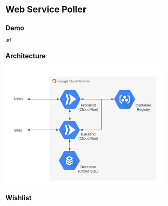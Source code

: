 # Web Service Poller
## Demo
url
## Architecture

![Architecture Diagram](readme-images/GCPArchitechture.png)

## Wishlist
